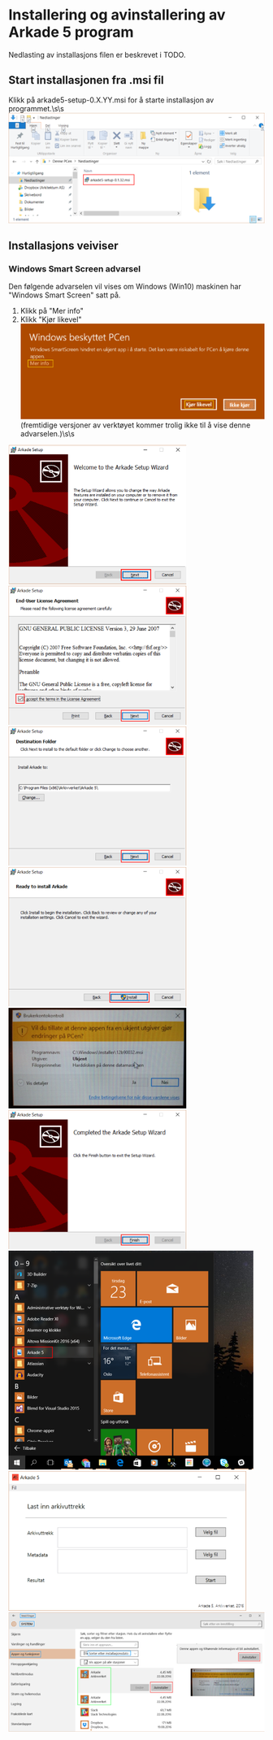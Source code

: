# Installering og avinstallering av Arkade 5 program
Nedlasting av installasjons filen er beskrevet i TODO.

## Start installasjonen fra .msi fil
Klikk på arkade5-setup-0.X.YY.msi for å starte installasjon av programmet.\s\s
![](img/NedlastningerFilViser.png "Fil viser")

## Installasjons veiviser
### Windows Smart Screen advarsel
Den følgende advarselen vil vises om Windows (Win10) maskinen har "Windows Smart Screen" satt på.
1. Klikk på "Mer info" 
2. Klikk "Kjør likevel"
![](img/WinSmartScreenWarning.png "Advarsel Windowns Smart Screen")
(fremtidige versjoner av verktøyet kommer trolig ikke til å vise denne advarselen.)\s\s



![](img/ArkadeSetup_01.png "Installasjon 1")
![](img/ArkadeSetup_02.png "Installasjon 2")
![](img/ArkadeSetup_03.png "Installasjon 3")
![](img/ArkadeSetup_04.png "Installasjon 4")
![](img/ArkadeSetup_05.png "Installasjon 5 advarsel")
![](img/ArkadeSetup_06.png "Installasjon 6")
![](img/RunTool.png "Start program")
![](img/toolRunning.png "Programmet kjorer")
![](img/Uninstall_02.png "Avinstallasjon")
